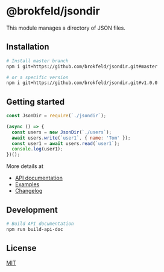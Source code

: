 # @brokfeld/jsondir

This module manages a directory of JSON files.

## Installation

```bash
# Install master branch
npm i git+https://github.com/brokfeld/jsondir.git#master

# or a specific version
npm i git+https://github.com/brokfeld/jsondir.git#v1.0.0
```

## Getting started

```js
const JsonDir = require(`./jsondir`);

(async () => {
  const users = new JsonDir(`./users`);
  await users.write(`user1`, { name: 'Tom' });
  const user1 = await users.read(`user1`);
  console.log(user1);
})();
```

More details at

* [API documentation](https://brokfeld.github.io/jsondir/docs/api/index.html)
* [Examples](./examples)
* [Changelog](./docs/changelog/README.md)

## Development

```bash
# Build API documentation
npm run build-api-doc
```

## License

[MIT](./LICENSE)
